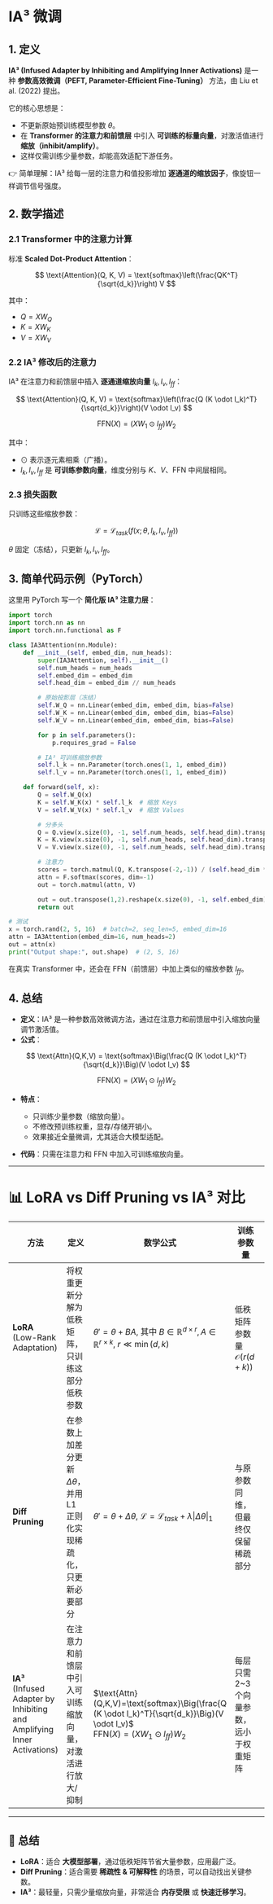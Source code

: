 
# IA³ 微调

## 1. 定义

**IA³ (Infused Adapter by Inhibiting and Amplifying Inner Activations)** 是一种 **参数高效微调（PEFT, Parameter-Efficient Fine-Tuning）** 方法，由 Liu et al. (2022) 提出。

它的核心思想是：

* 不更新原始预训练模型参数 $\theta$。
* 在 **Transformer 的注意力和前馈层** 中引入 **可训练的标量向量**，对激活值进行 **缩放（inhibit/amplify）**。
* 这样仅需训练少量参数，却能高效适配下游任务。

👉 简单理解：IA³ 给每一层的注意力和值投影增加 **逐通道的缩放因子**，像旋钮一样调节信号强度。



## 2. 数学描述

### 2.1 Transformer 中的注意力计算

标准 **Scaled Dot-Product Attention**：

$$
\text{Attention}(Q, K, V) = \text{softmax}\left(\frac{QK^T}{\sqrt{d_k}}\right) V
$$

其中：

* $Q = XW_Q$
* $K = XW_K$
* $V = XW_V$

### 2.2 IA³ 修改后的注意力

IA³ 在注意力和前馈层中插入 **逐通道缩放向量** $l_k, l_v, l_{ff}$：

$$
\text{Attention}(Q, K, V) = \text{softmax}\left(\frac{Q (K \odot l_k)^T}{\sqrt{d_k}}\right)(V \odot l_v)
$$

$$
\text{FFN}(X) = (X W_1 \odot l_{ff}) W_2
$$

其中：

* $\odot$ 表示逐元素相乘（广播）。
* $l_k, l_v, l_{ff}$ 是 **可训练参数向量**，维度分别与 $K$、$V$、FFN 中间层相同。

### 2.3 损失函数

只训练这些缩放参数：

$$
\mathcal{L} = \mathcal{L}_{task}(f(x; \theta, l_k, l_v, l_{ff}))
$$

$\theta$ 固定（冻结），只更新 $l_k, l_v, l_{ff}$。



## 3. 简单代码示例（PyTorch）

这里用 PyTorch 写一个 **简化版 IA³ 注意力层**：

```python
import torch
import torch.nn as nn
import torch.nn.functional as F

class IA3Attention(nn.Module):
    def __init__(self, embed_dim, num_heads):
        super(IA3Attention, self).__init__()
        self.num_heads = num_heads
        self.embed_dim = embed_dim
        self.head_dim = embed_dim // num_heads

        # 原始投影层（冻结）
        self.W_Q = nn.Linear(embed_dim, embed_dim, bias=False)
        self.W_K = nn.Linear(embed_dim, embed_dim, bias=False)
        self.W_V = nn.Linear(embed_dim, embed_dim, bias=False)

        for p in self.parameters():
            p.requires_grad = False

        # IA³ 可训练缩放参数
        self.l_k = nn.Parameter(torch.ones(1, 1, embed_dim))
        self.l_v = nn.Parameter(torch.ones(1, 1, embed_dim))

    def forward(self, x):
        Q = self.W_Q(x)
        K = self.W_K(x) * self.l_k  # 缩放 Keys
        V = self.W_V(x) * self.l_v  # 缩放 Values

        # 分多头
        Q = Q.view(x.size(0), -1, self.num_heads, self.head_dim).transpose(1,2)
        K = K.view(x.size(0), -1, self.num_heads, self.head_dim).transpose(1,2)
        V = V.view(x.size(0), -1, self.num_heads, self.head_dim).transpose(1,2)

        # 注意力
        scores = torch.matmul(Q, K.transpose(-2,-1)) / (self.head_dim ** 0.5)
        attn = F.softmax(scores, dim=-1)
        out = torch.matmul(attn, V)

        out = out.transpose(1,2).reshape(x.size(0), -1, self.embed_dim)
        return out

# 测试
x = torch.rand(2, 5, 16)  # batch=2, seq_len=5, embed_dim=16
attn = IA3Attention(embed_dim=16, num_heads=2)
out = attn(x)
print("Output shape:", out.shape)  # (2, 5, 16)
```

在真实 Transformer 中，还会在 FFN（前馈层）中加上类似的缩放参数 $l_{ff}$。



## 4. 总结

* **定义**：IA³ 是一种参数高效微调方法，通过在注意力和前馈层中引入缩放向量调节激活值。
* **公式**：

$$
\text{Attn}(Q,K,V) = \text{softmax}\Big(\frac{Q (K \odot l_k)^T}{\sqrt{d_k}}\Big)(V \odot l_v)
$$

$$
\text{FFN}(X) = (X W_1 \odot l_{ff}) W_2
$$

* **特点**：

  * 只训练少量参数（缩放向量）。
  * 不修改预训练权重，显存/存储开销小。
  * 效果接近全量微调，尤其适合大模型适配。
* **代码**：只需在注意力和 FFN 中加入可训练缩放向量。

--- 

# 📊 LoRA vs Diff Pruning vs IA³ 对比

| 方法                                                                          | 定义                                               | 数学公式                                                                                                                                       | 训练参数量                         | 优点                     | 缺点                    | 典型应用                   |
| --------------------------------------------------------------------------- | ------------------------------------------------ | ------------------------------------------------------------------------------------------------------------------------------------------ | ----------------------------- | ---------------------- | --------------------- | ---------------------- |
| **LoRA**<br>(Low-Rank Adaptation)                                           | 将权重更新分解为低秩矩阵，只训练这部分低秩参数                          | $\theta' = \theta + BA$, 其中 $B \in \mathbb{R}^{d \times r}, A \in \mathbb{R}^{r \times k}$, $r \ll \min(d,k)$                              | 低秩矩阵参数量 $\mathcal{O}(r(d+k))$ | 高效，参数节省率高，可插拔，支持合并进原模型 | 需要选择合适的 rank，过低可能影响性能 | LLM 下游任务适配（如 GPT、BERT） |
| **Diff Pruning**                                                            | 在参数上加差分更新 $\Delta \theta$，并用 L1 正则化实现稀疏化，只更新必要部分 | $\theta' = \theta + \Delta \theta$, $\mathcal{L} = \mathcal{L}_{task} + \lambda \|\Delta \theta\|_1$                                       | 与原参数同维，但最终仅保留稀疏部分             | 灵活，自动选择“重要参数”，解释性好     | 需要稀疏化约束，可能带来训练不稳定     | 小模型下游任务，模型压缩           |
| **IA³**<br>(Infused Adapter by Inhibiting and Amplifying Inner Activations) | 在注意力和前馈层中引入可训练缩放向量，对激活进行放大/抑制                    | $\text{Attn}(Q,K,V)=\text{softmax}\Big(\frac{Q (K \odot l_k)^T}{\sqrt{d_k}}\Big)(V \odot l_v)$<br>$\text{FFN}(X)=(X W_1 \odot l_{ff}) W_2$ | 每层只需 2\~3 个向量参数，远小于权重矩阵       | 参数量极小，几乎不增加存储；实现简单     | 仅限于缩放，表达能力有限          | 大模型快速微调，低资源场景          |

---

## 🔑 总结

* **LoRA**：适合 **大模型部署**，通过低秩矩阵节省大量参数，应用最广泛。
* **Diff Pruning**：适合需要 **稀疏性 & 可解释性** 的场景，可以自动找出关键参数。
* **IA³**：最轻量，只需少量缩放向量，非常适合 **内存受限** 或 **快速迁移学习**。




